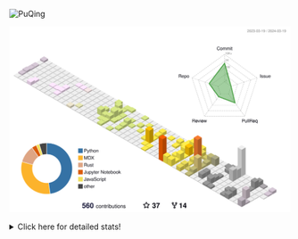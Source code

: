 ![PuQing](https://user-images.githubusercontent.com/27223114/171565019-9a56fae6-b08b-421f-99db-7e830da42371.png)

![](./profile-3d-contrib/profile-season-animate.svg)

<details>
<summary>Click here for detailed stats!</summary>

<!--START_SECTION:waka-->
![Lines of code](https://img.shields.io/badge/From%20Hello%20World%20I%27ve%20Written-1.3%20million%20lines%20of%20code-blue)

**🐱 My GitHub Data** 

> 📦 279.1 kB Used in GitHub's Storage 
 > 
> 🏆 179 Contributions in the Year 2024
 > 
> 🚫 Not Opted to Hire
 > 
> 📜 46 Public Repositories 
 > 
> 🔑 27 Private Repositories 
 > 
**I'm an Early 🐤** 

```text
🌞 Morning                515 commits         ██░░░░░░░░░░░░░░░░░░░░░░░   07.63 % 
🌆 Daytime                3144 commits        ████████████░░░░░░░░░░░░░   46.57 % 
🌃 Evening                1276 commits        █████░░░░░░░░░░░░░░░░░░░░   18.90 % 
🌙 Night                  1816 commits        ███████░░░░░░░░░░░░░░░░░░   26.90 % 
```


📊 **This Week I Spent My Time On** 

```text
💬 Programming Languages: 
TypeScript               12 hrs 56 mins      ███████████░░░░░░░░░░░░░░   45.99 % 
Rust                     8 hrs 4 mins        ███████░░░░░░░░░░░░░░░░░░   28.70 % 
Python                   4 hrs 12 mins       ████░░░░░░░░░░░░░░░░░░░░░   14.98 % 
JSON                     1 hr 3 mins         █░░░░░░░░░░░░░░░░░░░░░░░░   03.76 % 
Bash                     33 mins             ░░░░░░░░░░░░░░░░░░░░░░░░░   01.96 % 

🔥 Editors: 
VS Code                  28 hrs 8 mins       █████████████████████████   100.00 % 

💻 Operating System: 
WSL                      22 hrs 31 mins      ████████████████████░░░░░   80.04 % 
Linux                    5 hrs 36 mins       █████░░░░░░░░░░░░░░░░░░░░   19.91 % 
Windows                  0 secs              ░░░░░░░░░░░░░░░░░░░░░░░░░   00.06 % 
```


<!--END_SECTION:waka-->
</details>
